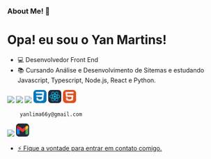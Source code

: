 ### About Me! 👋

# Opa! eu sou o Yan Martins!
- 💻 Desenvolvedor Front End
- 📚 Cursando Análise e Desenvolvimento de Sitemas e estudando Javascript, Typescript, Node.js, React e Python.

<img src="https://cdn.jsdelivr.net/gh/devicons/devicon@latest/icons/javascript/javascript-original.svg" widht="40" height="30"/> <img src="https://cdn.jsdelivr.net/gh/devicons/devicon@latest/icons/typescript/typescript-original.svg" widht="40" height="30" /> <img src="https://cdn.jsdelivr.net/gh/devicons/devicon@latest/icons/python/python-original.svg" widht="40" height="30" /> <img src="https://raw.githubusercontent.com/tandpfun/skill-icons/65dea6c4eaca7da319e552c09f4cf5a9a8dab2c8/icons/CSS.svg" widht="40" height="30" /> <img src="https://raw.githubusercontent.com/tandpfun/skill-icons/65dea6c4eaca7da319e552c09f4cf5a9a8dab2c8/icons/React-Dark.svg" widht="40" height="30" /> <img src="https://raw.githubusercontent.com/tandpfun/skill-icons/65dea6c4eaca7da319e552c09f4cf5a9a8dab2c8/icons/HTML.svg" widht="40" height="30"/>



        yanlima66y@gmail.com


  <img src="https://cdn.jsdelivr.net/gh/devicons/devicon@latest/icons/linkedin/linkedin-plain.svg" widht="80" height="30"/> <img src="https://raw.githubusercontent.com/tandpfun/skill-icons/65dea6c4eaca7da319e552c09f4cf5a9a8dab2c8/icons/Gmail-Dark.svg" widht="80" height="30"/>
   <a href="https://www.instagram.com/yanxzh/" target="_blank" rel="nofollow">

- ⚡ Fique a vontade para entrar em contato comigo.

